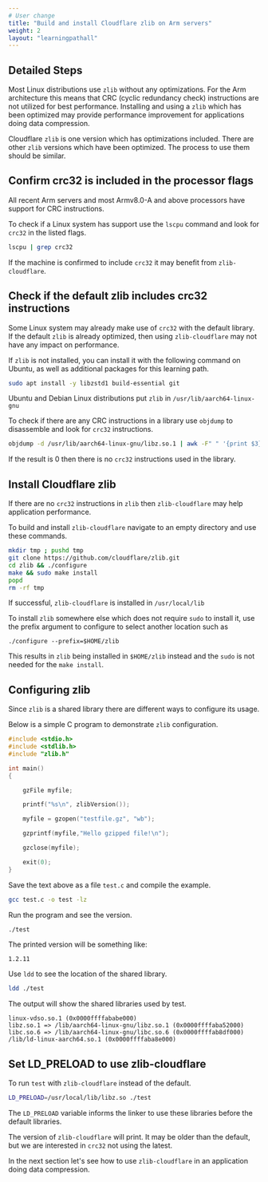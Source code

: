 ```yaml
---
# User change
title: "Build and install Cloudflare zlib on Arm servers"
weight: 2
layout: "learningpathall"
---
```


## Detailed Steps

Most Linux distributions use `zlib` without any optimizations. For the Arm architecture this means that CRC (cyclic redundancy check) instructions are not utilized for best performance. Installing and using a `zlib` which has been optimized may provide performance improvement for applications doing data compression. 

Cloudflare `zlib` is one version which has optimizations included. There are other `zlib` versions which have been optimized. The process to use them should be similar.

## Confirm crc32 is included in the processor flags

All recent Arm servers and most Armv8.0-A and above processors have support for CRC instructions. 

To check if a Linux system has support use the `lscpu` command and look for `crc32` in the listed flags.
```bash { ret_code="0" }
lscpu | grep crc32
```

If the machine is confirmed to include `crc32` it may benefit from `zlib-cloudflare`. 

## Check if the default zlib includes crc32 instructions

Some Linux system may already make use of `crc32` with the default library. If the default `zlib` is already optimized, then using `zlib-cloudflare` may not have any impact on performance. 

If `zlib` is not installed, you can install it with the following command on Ubuntu, as well as additional packages for this learning path. 

```bash
sudo apt install -y libzstd1 build-essential git
```

Ubuntu and Debian Linux distributions put `zlib` in `/usr/lib/aarch64-linux-gnu`

To check if there are any CRC instructions in a library use `objdump` to disassemble and look for `crc32` instructions. 

```bash
objdump -d /usr/lib/aarch64-linux-gnu/libz.so.1 | awk -F" " '{print $3}' | grep crc32 | wc -l
```

If the result is 0 then there is no `crc32` instructions used in the library. 

## Install Cloudflare zlib

If there are no `crc32` instructions in `zlib` then `zlib-cloudflare` may help application performance. 

To build and install `zlib-cloudflare` navigate to an empty directory and use these commands.

```bash
mkdir tmp ; pushd tmp
git clone https://github.com/cloudflare/zlib.git
cd zlib && ./configure 
make && sudo make install
popd
rm -rf tmp
```

If successful, `zlib-cloudflare` is installed in `/usr/local/lib`

To install `zlib` somewhere else which does not require `sudo` to install it, use the prefix argument to configure to select another location such as 
```console
./configure --prefix=$HOME/zlib
```
This results in `zlib` being installed in `$HOME/zlib` instead and the `sudo` is not needed for the `make install`.

## Configuring zlib

Since `zlib` is a shared library there are different ways to configure its usage. 

Below is a simple C program to demonstrate `zlib` configuration.

```C { file_name="test.c" }
#include <stdio.h>
#include <stdlib.h>
#include "zlib.h"

int main()
{

    gzFile myfile;

    printf("%s\n", zlibVersion());

    myfile = gzopen("testfile.gz", "wb");

    gzprintf(myfile,"Hello gzipped file!\n");

    gzclose(myfile);

    exit(0);
}
```

Save the text above as a file `test.c` and compile the example.

```bash
gcc test.c -o test -lz
```

Run the program and see the version.

```bash
./test
```

The printed version will be something like:
```console
1.2.11
```

Use `ldd` to see the location of the shared library.
```bash
ldd ./test
```

The output will show the shared libraries used by test.
```console
linux-vdso.so.1 (0x0000ffffababe000)
libz.so.1 => /lib/aarch64-linux-gnu/libz.so.1 (0x0000ffffaba52000)
libc.so.6 => /lib/aarch64-linux-gnu/libc.so.6 (0x0000ffffab8df000)
/lib/ld-linux-aarch64.so.1 (0x0000ffffaba8e000)
```

## Set LD_PRELOAD to use zlib-cloudflare

To run `test` with `zlib-cloudflare` instead of the default.

```bash
LD_PRELOAD=/usr/local/lib/libz.so ./test
```

The `LD_PRELOAD` variable informs the linker to use these libraries before the default libraries. 

The version of `zlib-cloudflare` will print. It may be older than the default, but we are interested in `crc32` not using the latest.

In the next section let's see how to use `zlib-cloudflare` in an application doing data compression. 


